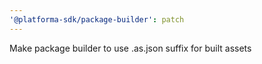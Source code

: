 ```yaml
---
'@platforma-sdk/package-builder': patch
---
```


Make package builder to use .as.json suffix for built assets
